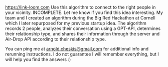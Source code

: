 https://link-loom.com
Use this algorithm to connect to the right people in your vicinity.
INCOMPLETE. Let me know if you find this idea interesting.
My team and I created an algorithm during the Big Red Hackathon at Cornell which I later repurposed for my previous startup idea. 
The algorithm records 2 people, analyzes their conversation using a GPT-API, determines their relationship type, and shares their information through the server and Air-Drop API according to their relationship type.

You can ping me at arnold.cheskis@gmail.com for additional info and rerunning instructions. I do not guarantee I will remember everything, but I will help you find the answers :)
